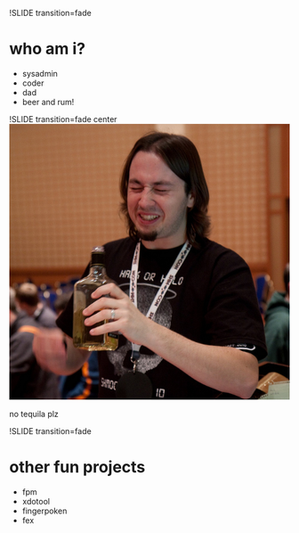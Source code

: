 !SLIDE transition=fade  
# who am i?

* sysadmin
* coder
* dad
* beer and rum!

!SLIDE transition=fade center
![tequila face](tequila-face.jpg)

no tequila plz

!SLIDE transition=fade
# other fun projects

* fpm
* xdotool
* fingerpoken
* fex
